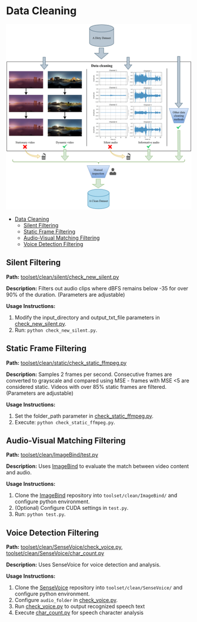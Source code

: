 # Data Cleaning

![DataClean](img/clean.png)

- [Data Cleaning](#data-cleaning)
  - [Silent Filtering](#silent-filtering)
  - [Static Frame Filtering](#static-frame-filtering)
  - [Audio-Visual Matching Filtering](#audio-visual-matching-filtering)
  - [Voice Detection Filtering](#voice-detection-filtering)


## Silent Filtering

**Path:** [toolset/clean/silent/check_new_silent.py](../toolset/crawl/core/download/download_list.py)

**Description:** Filters out audio clips where dBFS remains below -35 for over 90% of the duration. (Parameters are adjustable)

**Usage Instructions:**

1. Modify the input_directory and output_txt_file parameters in [check_new_silent.py](../toolset/crawl/core/download/download_list.py).
2. Run: `python check_new_silent.py`.

## Static Frame Filtering 

**Path:** [toolset/clean/static/check_static_ffmpeg.py](../toolset/crawl/core/download/download_list.py)

**Description:** Samples 2 frames per second. Consecutive frames are converted to grayscale and compared using MSE - frames with MSE <5 are considered static. Videos with over 85% static frames are filtered. (Parameters are adjustable)

**Usage Instructions:**

1. Set the folder_path parameter in [check_static_ffmpeg.py](../toolset/crawl/core/download/download_list.py).
2. Execute: `python check_static_ffmpeg.py`.

## Audio-Visual Matching Filtering

**Path:** [toolset/clean/ImageBind/test.py](../toolset/clean/ImageBind/test.py)

**Description:** Uses [ImageBind](https://github.com/facebookresearch/ImageBind) to evaluate the match between video content and audio.

**Usage Instructions:**

1. Clone the [ImageBind](https://github.com/facebookresearch/ImageBind) repository into `toolset/clean/ImageBind/` and configure python environment.
2. (Optional) Configure CUDA settings in `test.py`.
3. Run: `python test.py`.

## Voice Detection Filtering

**Path:** [toolset/clean/SenseVoice/check_voice.py](../toolset/clean/SenseVoice/check_voice.py), [toolset/clean/SenseVoice/char_count.py](../toolset/clean/SenseVoice/char_count.py)

**Description:** Uses SenseVoice for voice detection and analysis.

**Usage Instructions:**

1. Clone the [SenseVoice](https://github.com/FunAudioLLM/SenseVoice) repository into `toolset/clean/SenseVoice/` and configure python environment.
2. Configure `audio_folder` in [check_voice.py](../toolset/clean/SenseVoice/check_voice.py).
3. Run [check_voice.py](../toolset/clean/SenseVoice/check_voice.py) to output recognized speech text
4. Execute [char_count.py]((../toolset/clean/SenseVoice/char_count.py)) for speech character analysis